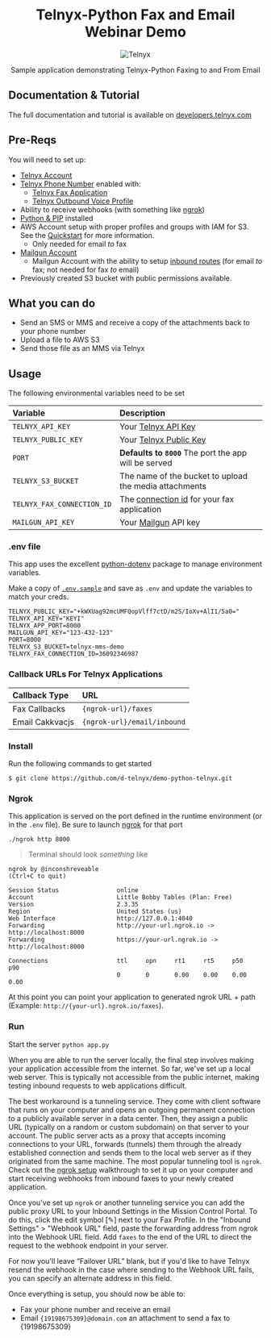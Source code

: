 <div align="center">

# Telnyx-Python Fax and Email Webinar Demo

![Telnyx](../logo-dark.png)

Sample application demonstrating Telnyx-Python Faxing to and From Email

</div>

## Documentation & Tutorial

The full documentation and tutorial is available on [developers.telnyx.com](https://developers.telnyx.com/docs/v2/development/dev-env-setup?lang=dotnet&utm_source=referral&utm_medium=github_referral&utm_campaign=cross-site-link)

## Pre-Reqs

You will need to set up:

* [Telnyx Account](https://telnyx.com/sign-up?utm_source=referral&utm_medium=github_referral&utm_campaign=cross-site-link)
* [Telnyx Phone Number](https://portal.telnyx.com/#/app/numbers/my-numbers?utm_source=referral&utm_medium=github_referral&utm_campaign=cross-site-link) enabled with:
  * [Telnyx Fax Application](https://portal.telnyx.com/#/app/fax/applications)
  * [Telnyx Outbound Voice Profile](https://portal.telnyx.com/#/app/outbound-profiles?utm_source=referral&utm_medium=github_referral&utm_campaign=cross-site-link)
* Ability to receive webhooks (with something like [ngrok](https://developers.telnyx.com/docs/v2/development/ngrok?utm_source=referral&utm_medium=github_referral&utm_campaign=cross-site-link))
* [Python & PIP](https://developers.telnyx.com/docs/v2/development/dev-env-setup?lang=python&utm_source=referral&utm_medium=github_referral&utm_campaign=cross-site-link) installed
* AWS Account setup with proper profiles and groups with IAM for S3. See the [Quickstart](https://boto3.amazonaws.com/v1/documentation/api/latest/guide/quickstart.html) for more information.
  * Only needed for email *to* fax
* [Mailgun Account](mailgun.com)
  * Mailgun Account with the ability to setup [inbound routes](https://app.mailgun.com/app/receiving/routes) (for email *to* fax; not needed for fax *to* email)
* Previously created S3 bucket with public permissions available.

## What you can do

* Send an SMS or MMS and receive a copy of the attachments back to your phone number
* Upload a file to AWS S3
* Send those file as an MMS via Telnyx

## Usage

The following environmental variables need to be set

| Variable                   | Description                                                                                                                                              |
|:---------------------------|:---------------------------------------------------------------------------------------------------------------------------------------------------------|
| `TELNYX_API_KEY`           | Your [Telnyx API Key](https://portal.telnyx.com/#/app/api-keys?utm_source=referral&utm_medium=github_referral&utm_campaign=cross-site-link)              |
| `TELNYX_PUBLIC_KEY`        | Your [Telnyx Public Key](https://portal.telnyx.com/#/app/account/public-key?utm_source=referral&utm_medium=github_referral&utm_campaign=cross-site-link) |
| `PORT`                     | **Defaults to `8000`** The port the app will be served                                                                                                   |
| `TELNYX_S3_BUCKET`         | The name of the bucket to upload the media attachments                                                                                                   |
| `TELNYX_FAX_CONNECTION_ID` | The [connection id](https://portal.telnyx.com/#/app/fax/applications) for your fax application                                                           |
| `MAILGUN_API_KEY`          | Your [Mailgun](https://www.mailgun.com/) API key                                                                                                         |

### .env file

This app uses the excellent [python-dotenv](https://github.com/theskumar/python-dotenv) package to manage environment variables.

Make a copy of [`.env.sample`](./.env.sample) and save as `.env` and update the variables to match your creds.

```
TELNYX_PUBLIC_KEY="+kWXUag92mcUMFQopVlff7ctD/m2S/IoXv+AlI1/5a0="
TELNYX_API_KEY="KEYI"
TELNYX_APP_PORT=8000
MAILGUN_API_KEY="123-432-123"
PORT=8000
TELNYX_S3_BUCKET=telnyx-mms-demo
TELNYX_FAX_CONNECTION_ID=36092346987
```

### Callback URLs For Telnyx Applications

| Callback Type                    | URL                              |
|:---------------------------------|:---------------------------------|
| Fax Callbacks        | `{ngrok-url}/faxes`  |
| Email Cakkvacjs | `{ngrok-url}/email/inbound` |

### Install

Run the following commands to get started

```
$ git clone https://github.com/d-telnyx/demo-python-telnyx.git
```

### Ngrok

This application is served on the port defined in the runtime environment (or in the `.env` file). Be sure to launch [ngrok](https://developers.telnyx.com/docs/v2/development/ngrok?utm_source=referral&utm_medium=github_referral&utm_campaign=cross-site-link) for that port

```
./ngrok http 8000
```

> Terminal should look _something_ like

```
ngrok by @inconshreveable                                                                                                                               (Ctrl+C to quit)

Session Status                online
Account                       Little Bobby Tables (Plan: Free)
Version                       2.3.35
Region                        United States (us)
Web Interface                 http://127.0.0.1:4040
Forwarding                    http://your-url.ngrok.io -> http://localhost:8000
Forwarding                    https://your-url.ngrok.io -> http://localhost:8000

Connections                   ttl     opn     rt1     rt5     p50     p90
                              0       0       0.00    0.00    0.00    0.00
```

At this point you can point your application to generated ngrok URL + path  (Example: `http://{your-url}.ngrok.io/faxes`).

### Run

Start the server `python app.py`

When you are able to run the server locally, the final step involves making your application accessible from the internet. So far, we've set up a local web server. This is typically not accessible from the public internet, making testing inbound requests to web applications difficult.

The best workaround is a tunneling service. They come with client software that runs on your computer and opens an outgoing permanent connection to a publicly available server in a data center. Then, they assign a public URL (typically on a random or custom subdomain) on that server to your account. The public server acts as a proxy that accepts incoming connections to your URL, forwards (tunnels) them through the already established connection and sends them to the local web server as if they originated from the same machine. The most popular tunneling tool is `ngrok`. Check out the [ngrok setup](/docs/v2/development/ngrok) walkthrough to set it up on your computer and start receiving webhooks from inbound faxes to your newly created application.

Once you've set up `ngrok` or another tunneling service you can add the public proxy URL to your Inbound Settings  in the Mission Control Portal. To do this, click  the edit symbol [✎] next to your Fax Profile. In the "Inbound Settings" > "Webhook URL" field, paste the forwarding address from ngrok into the Webhook URL field. Add `faxes` to the end of the URL to direct the request to the webhook endpoint in your  server.

For now you'll leave “Failover URL” blank, but if you'd like to have Telnyx resend the webhook in the case where sending to the Webhook URL fails, you can specify an alternate address in this field.

Once everything is setup, you should now be able to:
* Fax your phone number and receive an email
* Email `{19198675309}@domain.com` an attachment to send a fax to {19198675309}
